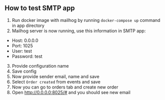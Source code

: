 ## How to test SMTP app

1. Run docker image with mailhog by running `docker-compose up` command in app directory
2. Mailhog server is now running, use this information in SMTP app:

- Host: 0.0.0.0
- Port: 1025
- User: test
- Password: test

3. Provide configuration name
4. Save config
5. Now provide sender email, name and save
6. Select `Order created` from events and save
7. Now you can go to orders tab and create new order
8. Open http://0.0.0.0:8025/# and you should see new email
